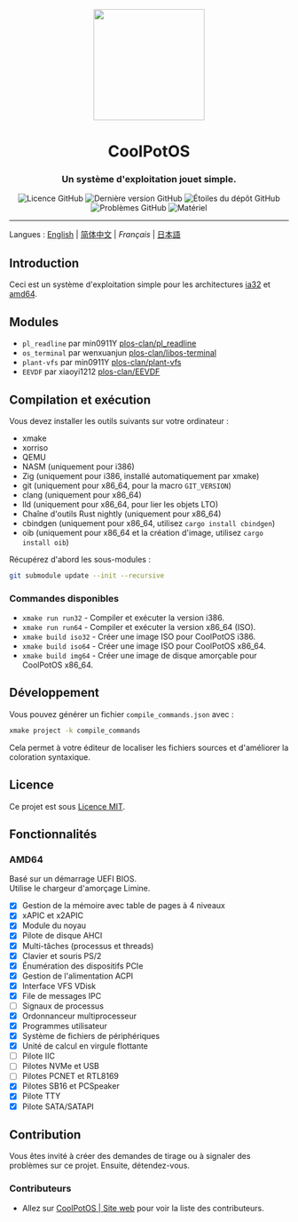 <div align="center">
<img height="200px" src="https://github.com/user-attachments/assets/9542ad95-0f48-43ad-9617-a750db84e907" />

<h1 align="center">CoolPotOS</h1>
<h3>Un système d'exploitation jouet simple.</h3>

<img alt="Licence GitHub" src="https://img.shields.io/github/license/plos-clan/CoolPotOS?style=flat-square"/>
<img alt="Dernière version GitHub" src="https://img.shields.io/github/v/release/plos-clan/CoolPotOS?style=flat-square"/>
<img alt="Étoiles du dépôt GitHub" src="https://img.shields.io/github/stars/plos-clan/CoolPotOS?style=flat-square"/>
<img alt="Problèmes GitHub" src="https://img.shields.io/github/issues/plos-clan/CoolPotOS?style=flat-square"/>
<img alt="Matériel" src="https://img.shields.io/badge/Matériel-i386_x64-blue?style=flat-square"/>
</div>

---

Langues
: [English](../README.md)
| [简体中文](README-zh-CN.md)
| *Français*
| [日本語](README-ja-JP.md)

## Introduction

Ceci est un système d'exploitation simple pour les architectures [ia32](https://en.wikipedia.org/wiki/IA-32)
et [amd64](https://en.wikipedia.org/wiki/X86-64).

## Modules

- `pl_readline` par min0911Y [plos-clan/pl_readline](https://github.com/plos-clan/pl_readline)
- `os_terminal` par wenxuanjun [plos-clan/libos-terminal](https://github.com/plos-clan/libos-terminal)
- `plant-vfs` par min0911Y [plos-clan/plant-vfs](https://github.com/plos-clan/plant-vfs)
- `EEVDF` par xiaoyi1212 [plos-clan/EEVDF](https://github.com/plos-clan/EEVDF)

## Compilation et exécution

Vous devez installer les outils suivants sur votre ordinateur :

- xmake
- xorriso
- QEMU
- NASM (uniquement pour i386)
- Zig (uniquement pour i386, installé automatiquement par xmake)
- git (uniquement pour x86_64, pour la macro `GIT_VERSION`)
- clang (uniquement pour x86_64)
- lld (uniquement pour x86_64, pour lier les objets LTO)
- Chaîne d'outils Rust nightly (uniquement pour x86_64)
- cbindgen (uniquement pour x86_64, utilisez `cargo install cbindgen`)
- oib (uniquement pour x86_64 et la création d'image, utilisez `cargo install oib`)

Récupérez d'abord les sous-modules :

```bash
git submodule update --init --recursive
```

### Commandes disponibles

- `xmake run run32` - Compiler et exécuter la version i386.
- `xmake run run64` - Compiler et exécuter la version x86_64 (ISO).
- `xmake build iso32` - Créer une image ISO pour CoolPotOS i386.
- `xmake build iso64` - Créer une image ISO pour CoolPotOS x86_64.
- `xmake build img64` - Créer une image de disque amorçable pour CoolPotOS x86_64.

## Développement

Vous pouvez générer un fichier `compile_commands.json` avec :

```bash
xmake project -k compile_commands
```

Cela permet à votre éditeur de localiser les fichiers sources et d'améliorer la coloration syntaxique.

## Licence

Ce projet est sous [Licence MIT](LICENSE).

## Fonctionnalités

### AMD64

Basé sur un démarrage UEFI BIOS. \
Utilise le chargeur d'amorçage Limine.

- [x] Gestion de la mémoire avec table de pages à 4 niveaux
- [x] xAPIC et x2APIC
- [x] Module du noyau
- [x] Pilote de disque AHCI
- [x] Multi-tâches (processus et threads)
- [x] Clavier et souris PS/2
- [x] Énumération des dispositifs PCIe
- [x] Gestion de l'alimentation ACPI
- [x] Interface VFS VDisk
- [x] File de messages IPC
- [ ] Signaux de processus
- [x] Ordonnanceur multiprocesseur
- [x] Programmes utilisateur
- [x] Système de fichiers de périphériques
- [x] Unité de calcul en virgule flottante
- [ ] Pilote IIC
- [ ] Pilotes NVMe et USB
- [ ] Pilotes PCNET et RTL8169
- [x] Pilotes SB16 et PCSpeaker
- [x] Pilote TTY
- [x] Pilote SATA/SATAPI

## Contribution

Vous êtes invité à créer des demandes de tirage ou à signaler des problèmes sur ce projet. Ensuite, détendez-vous.

### Contributeurs

* Allez sur [CoolPotOS | Site web](cpos.plos-clan.org) pour voir la liste des contributeurs.
